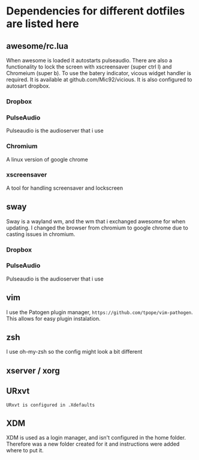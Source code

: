# Dependencies for different dotfiles are listed here

## awesome/rc.lua
When awesome is loaded it autostarts pulseaudio. There are also a functionality
to lock the screen with xscreensaver (super ctrl l) and Chromeium (super b).
To use the batery indicator, vicous widget handler is required. It is available
at github.com/Mic92/vicious. It is also configured to autosart dropbox.

### Dropbox

### PulseAudio
Pulseaudio is the audioserver that i use 

### Chromium
A linux version of google chrome

### xscreensaver
A tool for handling screensaver and lockscreen

## sway
Sway is a wayland wm, and the wm that i exchanged awesome for when updating. I
changed the browser from chromium to google chrome due to casting issues in
chromium.

### Dropbox

### PulseAudio
Pulseaudio is the audioserver that i use 

## vim
I use the Patogen plugin manager, `https://github.com/tpope/vim-pathogen`. This
allows for easy plugin instalation.

## zsh
I use oh-my-zsh so the config might look a bit different

## xserver / xorg

## URxvt
    URxvt is configured in .Xdefaults

## XDM
XDM is used as a login manager, and isn't configured in the home folder.
Therefore was a new folder created for it and instructions were added where to
put it. 
